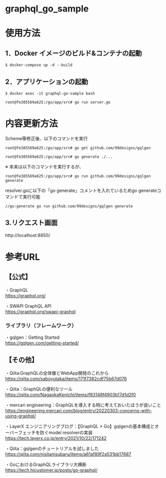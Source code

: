 # graphql_go_sample

# 使用方法

## 1．Docker イメージのビルド&コンテナの起動

```
$ docker-compose up -d --build
```


## 2．アプリケーションの起動

```
$ docker exec -it graphql-go-sample bash
```

```
root@fe385569a625:/go/app/src# go run server.go
```

# 内容更新方法

Scheme等修正後、以下のコマンドを実行

```
root@fe385569a625:/go/app/src# go get github.com/99designs/gqlgen
```

```
root@fe385569a625:/go/app/src# go generate ./...
```

※ 本来は以下のコマンドを実行するが、

```
root@fe385569a625:/go/app/src# go run github.com/99designs/gqlgen generate
```
resolver.goに以下の「go generate」コメントを入れているためgo generateコマンドで実行可能

```
//go:generate go run github.com/99designs/gqlgen generate
```

## 3.リクエスト画面

http://localhost:8850/

# 参考URL

## 【公式】
・GraphQL   
https://graphql.org/   

・SWAPI GraphQL API   
https://graphql.org/swapi-graphql   

### ライブラリ（フレームワーク）

・gqlgen：Getting Started   
https://gqlgen.com/getting-started/   

## 【その他】   

・Qiita:GraphQLの全体像とWebApp開発のこれから   
https://qiita.com/saboyutaka/items/171f7382cdf75b67d076   

・Qiita：GraphQLの便利なツール   
https://qiita.com/NagaokaKenichi/items/f83148f4903b17d1d2f0   

・mercari engineering：GraphQLを導入する時に考えておいたほうが良いこと   
https://engineering.mercari.com/blog/entry/20220303-concerns-with-using-graphql/   

・LayerX エンジニアリングブログ：【GraphQL × Go】gqlgenの基本構成とオーバーフェッチを防ぐmodel resolverの実装   
https://tech.layerx.co.jp/entry/2021/10/22/171242   


・Qiita：gqlgenのチュートリアルを試しました   
https://qiita.com/nisitanisubaru/items/a61af89f2a531bb17687   

・GoにおけるGraphQLライブラリ大横断   
https://tech.hicustomer.jp/posts/go-graphql/   
